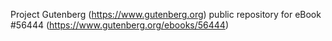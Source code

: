 Project Gutenberg (https://www.gutenberg.org) public repository for
eBook #56444 (https://www.gutenberg.org/ebooks/56444)
